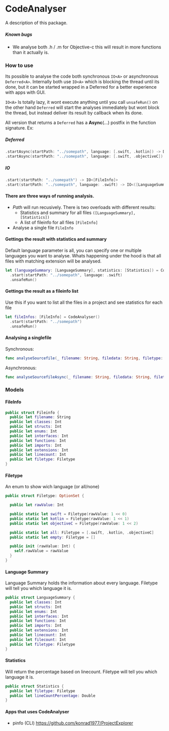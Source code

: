# CodeAnalyser

A description of this package.

##### Known bugs
- We analyse both .h / .m for Objective-c this will result in more functions than it actually is.

### How to use
Its possible to analyse the code both synchronous ```IO<A>``` or asynchronous ```Deferred<A>```.
Internally both use ```IO<A>``` which is blocking the thread until its done, but it can be started wrapped in a Deferred for a better experience with apps with GUI.

```IO<A>``` Is totally lazy, it wont execute anything until you call ```unsafeRun()``` on the other hand ```Deferred``` will start the analyses immediately but wont block the thread, but instead deliver its result by callback when its done. 

All version that returns a ```Deferred``` has a **Async**(...) postfix in the function signature. Ex:

##### Deferred
```swift
.startAsync(startPath: "../somepath", language: [.swift, .kotlin]) -> Deferred<[FileInfo]>
.startAsync(startPath: "../somepath", language: [.swift, .objectiveC]) -> Deferred<([LanguageSummary], [Statistics])>
```

##### IO
```swift
.start(startPath: "../somepath") -> IO<[FileInfo]>
.start(startPath: "../somepath", language: .swift) -> IO<([LanguageSummary], [Statistics])>
```


#### There are three ways of running analysis.
- *Path* will run recusively. There is two overloads with different results:
	- Statistics and summary for all files ```([LanguageSummary], [Statistics])```
	- A list of fileinfo for all files ```[FileInfo]```
- Analyse a single file ```FileInfo```


#### Gettings the result with statistics and summary
Default language parameter is all, you can specify one or multiple languages you want to analyse. Whats happening under the hood is that all files with matching extension will be analysed. 

```swift
let (languageSummary: [LanguageSummary], statistics: [Statistics]) = CodeAnalyser()
  .start(startPath: "../somepath", language: .swift)
  .unsafeRun()
```


#### Gettings the result as a fileinfo list
Use this if you want to list all the files in a project and see statistics for each file

```swift
let fileInfos: [FileInfo] = CodeAnalyser()
  .start(startPath: "../somepath")
  .unsafeRun()
```

#### Analysing a singlefile
Synchronous:

```swift
func analyseSourcefile(_ filename: String, filedata: String, filetype: Filetype) ->IO<Fileinfo>
```
Asynchronous:

```swift
func analyseSourcefileAsync(_ filename: String, filedata: String, filetype: Filetype) ->Deferred<Fileinfo>
```

### Models

#### FileInfo
```swift
public struct Fileinfo {
  public let filename: String
  public let classes: Int
  public let structs: Int
  public let enums: Int
  public let interfaces: Int
  public let functions: Int
  public let imports: Int 
  public let extensions: Int
  public let linecount: Int
  public let filetype: Filetype
}
```

#### Filetype
An enum to show wich language (or all/none)

```swift
public struct Filetype: OptionSet {

  public let rawValue: Int

  public static let swift = Filetype(rawValue: 1 << 0)
  public static let kotlin = Filetype(rawValue: 1 << 1)
  public static let objectiveC = Filetype(rawValue: 1 << 2)

  public static let all: Filetype = [.swift, .kotlin, .objectiveC]
  public static let empty: Filetype = []

  public init (rawValue: Int) {
    self.rawValue = rawValue
  }
}
```

#### Language Summary
Language Summary holds the information about every language. 
Filetype will tell you which language it is.

```swift
public struct LanguageSummary {
  public let classes: Int
  public let structs: Int
  public let enums: Int
  public let interfaces: Int
  public let functions: Int
  public let imports: Int
  public let extensions: Int
  public let linecount: Int
  public let filecount: Int
  public let filetype: Filetype
}
```

#### Statistics
Will return the percentage based on linecount.  Filetype will tell you which language it is.

```swift
public struct Statistics {
  public let filetype: Filetype
  public let lineCountPercentage: Double
}
```

#### Apps that uses CodeAnalyser
- pinfo (CLI) https://github.com/konrad1977/ProjectExplorer
